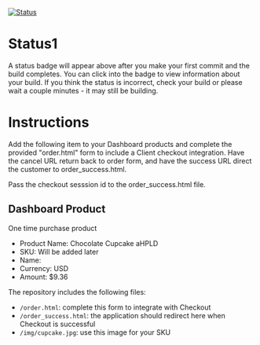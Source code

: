[![Status](https://img.shields.io/badge/status-BUILDING%20COMMIT:%2036182a52b3deedaca48a2ca9dd88d2ad8882e89e-yellow.svg)](https://github.com/crowdbotics-challenges/bakery_scaffold_bxNIiU2DwzYEfX36/commit/36182a52b3deedaca48a2ca9dd88d2ad8882e89e)


# Status1

A status badge will appear above after you make your first commit and the build completes. You can click into the badge to view information about your build. If you think the status is incorrect, check your build or please wait a couple minutes - it may still be building.

# Instructions

Add the following item to your Dashboard products and complete the provided "order.html" form to include a Client checkout integration. Have the cancel URL return back to order form, and have the success URL direct the customer to order_success.html.

Pass the checkout sesssion id to the order_success.html file.

## Dashboard Product
One time purchase product
* Product Name: Chocolate Cupcake aHPLD
* SKU: Will be added later
* Name: 
* Currency: USD
* Amount: $9.36

The repository includes the following files:
* `/order.html`: complete this form to integrate with Checkout
* `/order_success.html`: the application should redirect here when Checkout is successful
* `/img/cupcake.jpg`: use this image for your SKU
